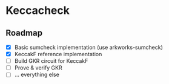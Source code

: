 # Keccacheck

## Roadmap

-[x] Basic sumcheck implementation (use arkworks-sumcheck)
-[x] KeccakF reference implementation
-[ ] Build GKR circuit for KeccakF
-[ ] Prove & verify GKR
-[ ] ... everything else
